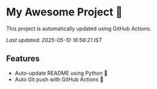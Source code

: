 # My Awesome Project 🚀

This project is automatically updated using GitHub Actions.

_Last updated: 2025-05-10 16:56:21 IST_

## Features
- Auto-update README using Python 🐍
- Auto Git push with GitHub Actions 🤖
